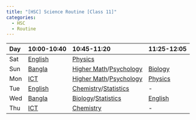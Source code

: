 ```yaml
---
title: "[HSC] Science Routine [Class 11]"
categories:
  - HSC
  - Routine
---
```


|	Day 	|10:00-10:40  |10:45-11:20		                |11:25-12:05		|
|	:---	|	:---	      |	:---			                    |	:---			|
|	Sat		|[English]	  |[Physics]	                    |		|
|	Sun		|[Bangla]	    |[Higher Math]/[Psychology]     |[Biology]		|
|	Mon		|[ICT]		    |[Higher Math]/[Psychology]     |[Physics]			|
|	Tue		|[English]	  |[Chemistry]/[Statistics]		    |   -		|
|	Wed		|[Bangla]	    |[Biology]/[Statistics]	        |[English]			|
|	Thu		|[ICT]		    |[Chemistry]	                  |   -   |

[Bangla]: https://us04web.zoom.us/j/73162499099?pwd=S3dtU0g2Ylk2YXo5UlMvZm5RWEsydz09
[English]: https://us04web.zoom.us/j/78866341890?pwd=TFQrUldmbVQ5OFIvaVpld0grTDg0dz09
[ICT]: https://us04web.zoom.us/j/72100793029?pwd=Z2ZFcTNPcWQvWGVFVy9vbjdWZ1RVUT09


[Biology]: https://us04web.zoom.us/j/78495951345?pwd=OVkzQXpqemdhMmhhSlFmNHhGQWVodz09
[Chemistry]: https://us04web.zoom.us/j/3639334118?pwd=bEU3ZDBMSGJaclFrM2h4NFhtM2lGZz09
[Higher Math]: https://us04web.zoom.us/j/79087318052?pwd=WVZSTmxZU1JTdzV6b2FQZXlaUTBZZz09
[Physics]: https://us04web.zoom.us/j/79760571705?pwd=QVo5aS8xdy9iNlRvYVB5eWpadzNyUT09
[Psychology]: https://us04web.zoom.us/j/4242883692?pwd=MzRrWGVieFREMGdQam0rWnNjaWU1dz09
[Statistics]: https://us04web.zoom.us/j/77375222083?pwd=SGRQaWFCVmh1QzZabTFNSDRzV2t2Zz09
